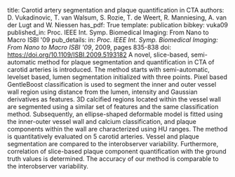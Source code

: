 title: Carotid artery segmentation and plaque quantification in CTA
authors: D. Vukadinovic, T. van Walsum, S. Rozie, T. de Weert, R. Manniesing, A. van der Lugt and W. Niessen
has_pdf: True
template: publication
bibkey: vuka09
published_in: Proc. IEEE Int. Symp. Biomedical Imaging: From Nano to Macro ISBI '09
pub_details: in: <i>Proc. IEEE Int. Symp. Biomedical Imaging: From Nano to Macro ISBI '09</i>, 2009, pages 835-838
doi: https://doi.org/10.1109/ISBI.2009.5193182
A novel, slice-based, semi-automatic method for plaque segmentation and quantification in CTA of carotid arteries is introduced. The method starts with semi-automatic, levelset based, lumen segmentation initialized with three points. Pixel based GentleBoost classification is used to segment the inner and outer vessel wall region using distance from the lumen, intensity and Gaussian derivatives as features. 3D calcified regions located within the vessel wall are segmented using a similar set of features and the same classification method. Subsequently, an ellipse-shaped deformable model is fitted using the inner-outer vessel wall and calcium classification, and plaque components within the wall are characterized using HU ranges. The method is quantitatively evaluated on 5 carotid arteries. Vessel and plaque segmentation are compared to the interobserver variability. Furthermore, correlation of slice-based plaque component quantification with the ground truth values is determined. The accuracy of our method is comparable to the interobserver variability.


